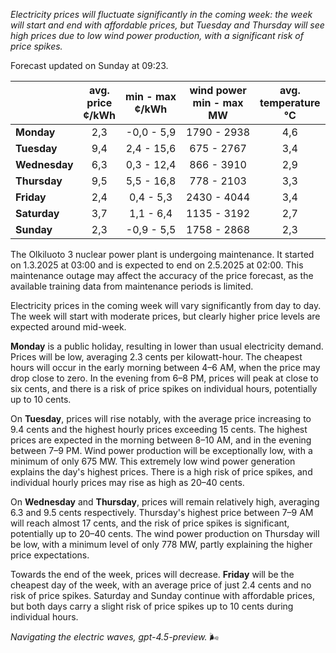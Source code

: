 *Electricity prices will fluctuate significantly in the coming week: the week will start and end with affordable prices, but Tuesday and Thursday will see high prices due to low wind power production, with a significant risk of price spikes.*

Forecast updated on Sunday at 09:23.

|              | avg.<br>price<br>¢/kWh | min - max<br>¢/kWh | wind power<br>min - max<br>MW | avg.<br>temperature<br>°C |
|:-------------|:----------------:|:----------------:|:-------------:|:-------------:|
| **Monday**   |        2,3       |    -0,0 - 5,9    |      1790 - 2938     |        4,6       |
| **Tuesday**  |        9,4       |     2,4 - 15,6   |       675 - 2767     |        3,4       |
| **Wednesday**|        6,3       |     0,3 - 12,4   |       866 - 3910     |        2,9       |
| **Thursday** |        9,5       |     5,5 - 16,8   |       778 - 2103     |        3,3       |
| **Friday**   |        2,4       |     0,4 - 5,3    |      2430 - 4044     |        3,4       |
| **Saturday** |        3,7       |     1,1 - 6,4    |      1135 - 3192     |        2,7       |
| **Sunday**   |        2,3       |    -0,9 - 5,5    |      1758 - 2868     |        2,3       |

The Olkiluoto 3 nuclear power plant is undergoing maintenance. It started on 1.3.2025 at 03:00 and is expected to end on 2.5.2025 at 02:00. This maintenance outage may affect the accuracy of the price forecast, as the available training data from maintenance periods is limited.

Electricity prices in the coming week will vary significantly from day to day. The week will start with moderate prices, but clearly higher price levels are expected around mid-week.

**Monday** is a public holiday, resulting in lower than usual electricity demand. Prices will be low, averaging 2.3 cents per kilowatt-hour. The cheapest hours will occur in the early morning between 4–6 AM, when the price may drop close to zero. In the evening from 6–8 PM, prices will peak at close to six cents, and there is a risk of price spikes on individual hours, potentially up to 10 cents.

On **Tuesday**, prices will rise notably, with the average price increasing to 9.4 cents and the highest hourly prices exceeding 15 cents. The highest prices are expected in the morning between 8–10 AM, and in the evening between 7–9 PM. Wind power production will be exceptionally low, with a minimum of only 675 MW. This extremely low wind power generation explains the day's highest prices. There is a high risk of price spikes, and individual hourly prices may rise as high as 20–40 cents.

On **Wednesday** and **Thursday**, prices will remain relatively high, averaging 6.3 and 9.5 cents respectively. Thursday's highest price between 7–9 AM will reach almost 17 cents, and the risk of price spikes is significant, potentially up to 20–40 cents. The wind power production on Thursday will be low, with a minimum level of only 778 MW, partly explaining the higher price expectations.

Towards the end of the week, prices will decrease. **Friday** will be the cheapest day of the week, with an average price of just 2.4 cents and no risk of price spikes. Saturday and Sunday continue with affordable prices, but both days carry a slight risk of price spikes up to 10 cents during individual hours.

*Navigating the electric waves, gpt-4.5-preview.* 🌬️
